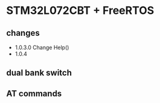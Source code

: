 # STM32L072CBT + FreeRTOS

## changes

* 1.0.3.0 
	Change Help()
* 1.0.4


## dual bank switch

## AT commands
